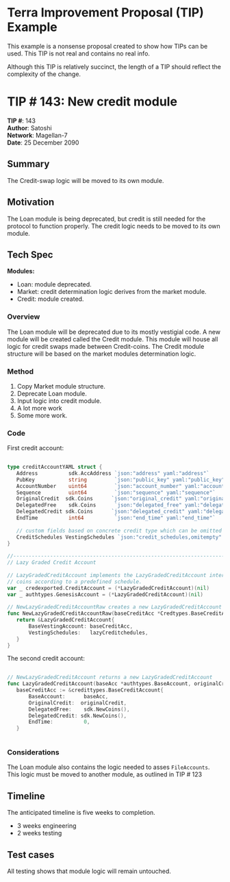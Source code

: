 # Terra Improvement Proposal (TIP) Example
 
This example is a nonsense proposal created to show how TIPs can be used. This TIP is not real and contains no real info.   

Although this TIP is relatively succinct, the length of a TIP should reflect the complexity of the change.   
 
# TIP # 143: New credit module 
 
**TIP #**: 143
<br>
**Author**: Satoshi
<br>
**Network**: Magellan-7 <!---Add the mainnet version this change will apply to. -->
<br>
**Date**: 25 December 2090
<br>
 
## Summary
 
<!--- A 1-2 sentence non-technical explanation of the change. Summaries should be easily understood by the general community. -->
 
The Credit-swap logic will be moved to its own module.
 
## Motivation
 
<!--- An explanation of why the change is necessary. What is the problem that needs to be solved? Why do these changes need to be implemented? -->
 
The Loan module is being deprecated, but credit is still needed for the protocol to function properly. The credit logic needs to be moved to its own module.
 
## Tech Spec
 
**Modules:** <!--- List affected modules with short notes on alterations. -->
 
- Loan: module deprecated.
- Market: credit determination logic derives from the market module.
- Credit: module created.
 
### Overview
 
<!---A technical summary of the change and how it will solve the problem. -->
 
The Loan module will be deprecated due to its mostly vestigial code. A new module will be created called the Credit module. This module will house all logic for credit swaps made between Credit-coins. The Credit module structure will be based on the market modules determination logic.
 
### Method
 
<!--- An outline of how the change will be implemented. This can include a numbered list of steps necessary for completion. -->
 
1. Copy Market module structure.
2. Deprecate Loan module.
3. Input logic into credit module.
4. A lot more work
5. Some more work.
 
### Code
 
<!--- Include any applicable code blocks or pseudocode describing the changes. -->
 
 
First credit account:
``` go
 
type creditAccountYAML struct {
   Address          sdk.AccAddress `json:"address" yaml:"address"`
   PubKey           string         `json:"public_key" yaml:"public_key"`
   AccountNumber    uint64         `json:"account_number" yaml:"account_number"`
   Sequence         uint64         `json:"sequence" yaml:"sequence"`
   OriginalCredit  sdk.Coins      `json:"original_credit" yaml:"original_credit"`
   DelegatedFree    sdk.Coins      `json:"delegated_free" yaml:"delegated_free"`
   DelegatedCredit sdk.Coins      `json:"delegated_credit" yaml:"delegated_credit"`
   EndTime          int64          `json:"end_time" yaml:"end_time"`
 
   // custom fields based on concrete credit type which can be omitted
   CreditSchedules VestingSchedules `json:"credit_schedules,omitempty" yaml:"vesting_schedules,omitempty"`
}
 
//-----------------------------------------------------------------------------
// Lazy Graded Credit Account
 
// LazyGradedCreditAccount implements the LazyGradedCreditAccount interface. It credits all
// coins according to a predefined schedule.
var _ credexported.CreditAccount = (*LazyGradedCreditAccount)(nil)
var _ authtypes.GenesisAccount = (*LazyGradedCreditAccount)(nil)
 
// NewLazyGradedCreditAccountRaw creates a new LazyGradedCreditAccount object from BaseCreditAccount
func NewLazyGradedCreditAccountRaw(baseCreditAcc *Credtypes.BaseCreditAccount, lazyCreditSchedules CreditSchedules) *LazyGradedCreditAccount {
   return &LazyGradedCreditAccount{
       BaseVestingAccount: baseCreditAcc,
       VestingSchedules:   lazyCreditchedules,
   }
}
```
 
The second credit account:
```go
 
// NewLazyGradedCreditAccount returns a new LazyGradedCreditAccount
func LazyGradedCreditAccount(baseAcc *authtypes.BaseAccount, originalCredit sdk.Coins, lazyCreditSchedules CreditSchedules) *LazyGradedCreditAccount {
   baseCreditAcc := &credittypes.BaseCreditAccount{
       BaseAccount:      baseAcc,
       OriginalCredit:  originalCredit,
       DelegatedFree:    sdk.NewCoins(),
       DelegatedCredit: sdk.NewCoins(),
       EndTime:          0,
   }
 
```
 
### Considerations
 
<!--- Describe any special or general considerations. Is there anything that we should be cautious about? Are there any invariants to keep in mind? -->
 
The Loan module also contains the logic needed to asses `FileAccounts`. This logic must be moved to another module, as outlined in TIP # 123
 
## Timeline
 
<!--- If applicable, include an estimated project completion time. You can break this up into a list of events. -->
 
The anticipated timeline is five weeks to completion.
- 3 weeks engineering
- 2 weeks testing
 
## Test cases
 
<!--- If applicable, include any test cases or preliminary research related to the change. -->
 
All testing shows that module logic will remain untouched. 


